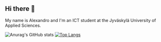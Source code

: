 ## Hi there 👋

<!--
**noChillGrandma/noChillGrandma** is a ✨ _special_ ✨ repository because its `README.md` (this file) appears on your GitHub profile.

Here are some ideas to get you started:

- 🔭 I’m currently working on ...
- 🌱 I’m currently learning ...
- 👯 I’m looking to collaborate on ...
- 🤔 I’m looking for help with ...
- 💬 Ask me about ...
- 📫 How to reach me: ...
- 😄 Pronouns: ...
- ⚡ Fun fact: ...
-->

My name is Alexandro and I'm an ICT student at the Jyväskylä University of Applied Sciences.
    

![Anurag's GitHub stats](https://github-readme-stats.vercel.app/api?username=noChillGrandma&show_icons=true&theme=dark)
[![Top Langs](https://github-readme-stats.vercel.app/api/top-langs/?username=noChillGrandma&layout=compact&hide=CMake,Ruby,C++,Java&theme=dark)](https://github.com/noChillGrandma/github-readme-stats)
